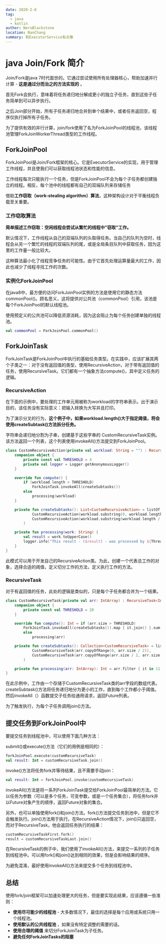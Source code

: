 ```yaml
---
date: 2020-2-8
tag: 
  - java
  - kotlin
author: NeroBlackstone
location: NanChang
summary: 和ExecutorService有点像
---
```


# java Join/Fork 简介

Join/Fork是java 7时代面世的。它通过尝试使用所有处理器核心，帮助加速并行计算 - **这是通过分而治之的方法实现的** 。

首先Fork会执行，意味着将任务递归地分解成更小的独立子任务，直到这些子任务简单到可以异步执行。

之后Join部分开始，所有子任务递归地合并到单个结果中，或者任务返回空，程序仅执行掉所有子任务。

为了提供有效的并行计算，join/fork使用了名为ForkJoinPool的线程池，该线程池管理ForkJoinWorkerThread类型的工作线程。

## ForkJoinPool

ForkJoinPool是Join/Fork框架的核心。它是ExecutorService的实现，用于管理工作线程，并且使我们可以获取线程池状态和性能的信息。

工作线程每次只能执行一个任务，但是ForkJoinPool不会为每个子任务都创建独立的线程。相反，每个池中的线程都有自己的双端队列来存储任务

借助**工作窃取（work-stealing algorithm）算法**，这种架构设计对于平衡线程负载至关重要。

### 工作窃取算法

**简单描述工作窃取：空闲线程会尝试从繁忙的线程中"窃取"工作。**

默认情况下，工作线程从自己的双端队列的头取得任务。当自己的队列为空时，线程会从另一个繁忙的线程的双端队列的尾，或是全局条目队列中获取任务，因为这里的工作量一般比较大。

这种算法最小化了线程竞争任务的可能性。由于它首先处理运算量最大的工作，因此也减少了线程寻找工作的次数。

### 实例化ForkJoinPool

在java8中，最方便的访问ForkJoinPool实例的方法是使用它的静态方法commonPool()。顾名思义，这将提供对公共池（commonPool）引用，该池是每个ForkJoinPool的默认线程池。

使用预定义的公共池可以降低资源消耗，因为这会阻止为每个任务创建单独的线程池。

``` kotlin
val commonPool = ForkJoinPool.commonPool()
```

## ForkJoinTask

ForkJoinTask是ForkJoinPool中执行的基础任务类型。在实践中，应该扩展其两个子类之一：对于没有返回值的类型，使用RecursiveAction，对于带有返回值的任务，使用RecursiveTask。它们都有一个抽象方法compute()，其中定义任务的逻辑。

### RecursiveAction

在下面的示例中，要处理的工作单元用被称为workload的字符串表示。出于演示目的，该任务没有实际意义：把输入转换为大写并且打印。

为了演示分叉的行为，**这个例子中，如果workload.length()大于指定阈值，将会使用createSubtask()方法拆分任务。**

字符串会递归地分割为子串，创建基于这些字串的 CustomRecursiveTask实例。该方法返回一个列表，这个列表使用invokeAll()方法提交到ForkJoinPool。

``` kotlin
class CustomRecursiveAction(private val workload: String = "") : RecursiveAction() {
    companion object {
        private const val THRESHOLD = 4
        private val logger = Logger.getAnonymousLogger()
    }

    override fun compute() {
        if (workload.length > THRESHOLD)
            ForkJoinTask.invokeAll(createSubtasks())
        else
            processing(workload)
    }

    private fun createSubtasks(): List<CustomRecursiveAction> = listOf(
            CustomRecursiveAction(workload.substring(0, workload.length / 2)),
            CustomRecursiveAction(workload.substring(workload.length / 2, workload.length))
        )

    private fun processing(work: String) {
        val result = work.toUpperCase()
        logger.info("This result - ($result) - was processed by ${Thread.currentThread().name}")
    }
}
```

此模式可以用于开发自己的RecursiveAction类。为此，创建一个代表总工作的对象，选择合适的阈值，定义切分工作的方法，定义执行工作的方法。

### RecursiveTask

对于有返回值的任务，此处的逻辑是类似的，只是每个子任务都合并为一个结果。

``` kotlin
class CustomRecursiveTask(private val arr: IntArray) : RecursiveTask<Int>() {
    companion object {
        private const val THRESHOLD = 20
    }

    override fun compute(): Int = if (arr.size > THRESHOLD)
        ForkJoinTask.invokeAll(createSubtasks()).map { it.join() }.sum()
        else
            processing(arr)

    private fun createSubtasks(): Collection<CustomRecursiveTask> = listOf(
            CustomRecursiveTask(arr.copyOfRange(0, arr.size / 2)),
            CustomRecursiveTask(arr.copyOfRange(arr.size / 2, arr.size))
        )

    private fun processing(arr: IntArray): Int = arr.filter { it in 11..26 }.map { it * 10 }.sum()
}
```

在此示例中，工作由一个存储于CustomRecursiveTask类的arr字段的数组代表。 createSubtask()方法将任务递归地分为更小的工作，直到每个工作都小于阈值。然后invokeAll（）函数提交子任务给通用请求，返回Future列表。

为了触发执行，为每个子任务调用join()方法。

## 提交任务到ForkJoinPool中

要提交任务到线程池中，可以使用下面几种方法：

submit()或execute()方法（它们的用例是相同的）：

``` kotlin
forkJoinPool.execute(customRecursiveTask)
val result: Int = customRecursiveTask.join()
```

invoke()方法将任务fork并等待结果，且不需要手动join：

``` kotlin
val result: Int = forkJoinPool.invoke(customRecursiveTask)
```

invokeAll()方法是将一系列ForkJoinTask提交给ForkJoinPool最简单的方法。它以任务为参数（可以是多个任务，可变参数，或是一个任务集合），将任务fork并以Future对象产生的顺序，返回Future对象的集合。

另外，也可以单独使用fork()和join()方法。fork()方法提交任务到池中，但是它不会触发执行。join()方法用于执行。在RecursiveAction情况下，join()只返回空，而对于RecursiveTask，他会返回任务执行的结果：

``` kotlin
customRecursiveTaskFirst.fork()
result = customRecursiveTaskLast.join()
```

在RecursiveTask的例子中，我们使用了invokeAll()方法，来提交一系列的子任务到线程池中。可以用fork()和join()达到相同的效果，但是会影响结果的顺序。

为避免混淆，最好使用invokeAll()方法来提交多个任务到线程池中。

## 总结

使用fork/join框架可以加速处理更大的任务，但是要实现此结果，应该遵循一些准则：

- **使用尽可能少的线程池** - 大多数情况下，最佳的选择是每个应用或系统只用一个线程池。
- **使用默认的公共线程池** ，如果没有特定调整的需要的话。
- **使用合理的阈值** 来切分ForkJoinTask为子任务。
- **避免任何ForkJoinTasks的阻塞**